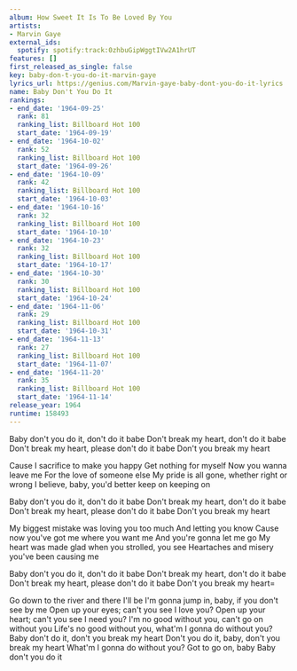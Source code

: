 ```yaml
---
album: How Sweet It Is To Be Loved By You
artists:
- Marvin Gaye
external_ids:
  spotify: spotify:track:0zhbuGipWggtIVw2A1hrUT
features: []
first_released_as_single: false
key: baby-don-t-you-do-it-marvin-gaye
lyrics_url: https://genius.com/Marvin-gaye-baby-dont-you-do-it-lyrics
name: Baby Don't You Do It
rankings:
- end_date: '1964-09-25'
  rank: 81
  ranking_list: Billboard Hot 100
  start_date: '1964-09-19'
- end_date: '1964-10-02'
  rank: 52
  ranking_list: Billboard Hot 100
  start_date: '1964-09-26'
- end_date: '1964-10-09'
  rank: 42
  ranking_list: Billboard Hot 100
  start_date: '1964-10-03'
- end_date: '1964-10-16'
  rank: 32
  ranking_list: Billboard Hot 100
  start_date: '1964-10-10'
- end_date: '1964-10-23'
  rank: 32
  ranking_list: Billboard Hot 100
  start_date: '1964-10-17'
- end_date: '1964-10-30'
  rank: 30
  ranking_list: Billboard Hot 100
  start_date: '1964-10-24'
- end_date: '1964-11-06'
  rank: 29
  ranking_list: Billboard Hot 100
  start_date: '1964-10-31'
- end_date: '1964-11-13'
  rank: 27
  ranking_list: Billboard Hot 100
  start_date: '1964-11-07'
- end_date: '1964-11-20'
  rank: 35
  ranking_list: Billboard Hot 100
  start_date: '1964-11-14'
release_year: 1964
runtime: 158493
---
```

Baby don't you do it, don't do it babe
Don't break my heart, don't do it babe
Don't break my heart, please don't do it babe
Don't you break my heart


Cause I sacrifice to make you happy
Get nothing for myself
Now you wanna leave me
For the love of someone else
My pride is all gone, whether right or wrong
I believe, baby, you'd better keep on keeping on


Baby don't you do it, don't do it babe
Don't break my heart, don't do it babe
Don't break my heart, please don't do it babe
Don't you break my heart


My biggest mistake was loving you too much
And letting you know
Cause now you've got me where you want me
And you're gonna let me go
My heart was made glad when you strolled, you see
Heartaches and misery you've been causing me


Baby don't you do it, don't do it babe
Don't break my heart, don't do it babe
Don't break my heart, please don't do it babe
Don't you break my heart=


Go down to the river and there I'll be
I'm gonna jump in, baby, if you don't see by me
Open up your eyes; can't you see I love you?
Open up your heart; can't you see I need you?
I'm no good without you, can't go on without you
Life's no good without you, what'm I gonna do without you?
Baby don't do it, don't you break my heart
Don't you do it, baby, don't you break my heart
What'm I gonna do without you?
Got to go on, baby
Baby don't you do it
